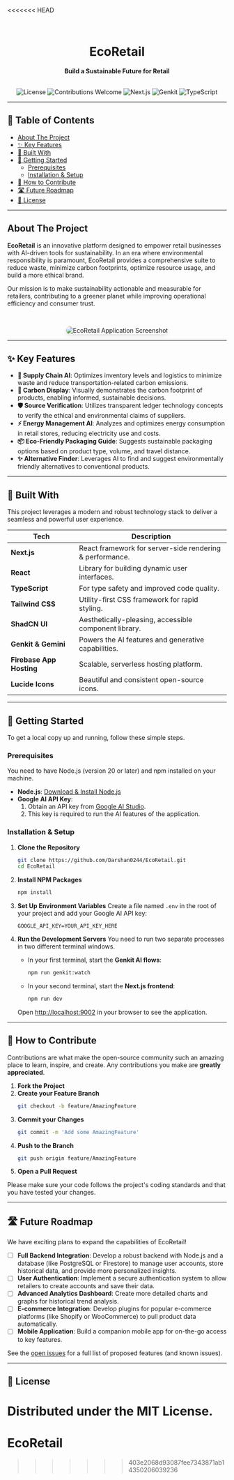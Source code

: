 <<<<<<< HEAD
<div align="center">
  <br />
  <h1 align="center">EcoRetail</h1>
  <p align="center">
    <strong>Build a Sustainable Future for Retail</strong>
  </p>
  <br />
</div>

<div align="center">
  <!-- Badges -->
  <img src="https://img.shields.io/badge/license-MIT-blue.svg" alt="License">
  <img src="https://img.shields.io/badge/contributions-welcome-brightgreen.svg?style=flat" alt="Contributions Welcome">
  <img src="https://img.shields.io/badge/Next.js-15.0-black?logo=next.js" alt="Next.js">
  <img src="https://img.shields.io/badge/Genkit-1.13-blueviolet?logo=google-cloud" alt="Genkit">
  <img src="https://img.shields.io/badge/TypeScript-5.x-blue?logo=typescript" alt="TypeScript">
</div>

---

## 📖 Table of Contents

- [About The Project](#about-the-project)
- [✨ Key Features](#-key-features)
- [🚀 Built With](#-built-with)
- [🏁 Getting Started](#-getting-started)
  - [Prerequisites](#prerequisites)
  - [Installation & Setup](#installation--setup)
- [🤝 How to Contribute](#-how-to-contribute)
- [🛣️ Future Roadmap](#️-future-roadmap)
- [📜 License](#-license)

---

## About The Project

**EcoRetail** is an innovative platform designed to empower retail businesses with AI-driven tools for sustainability. In an era where environmental responsibility is paramount, EcoRetail provides a comprehensive suite to reduce waste, minimize carbon footprints, optimize resource usage, and build a more ethical brand.

Our mission is to make sustainability actionable and measurable for retailers, contributing to a greener planet while improving operational efficiency and consumer trust.

<br>
<p align="center">
  <img src="https://placehold.co/800x450.png" alt="EcoRetail Application Screenshot" data-ai-hint="dashboard application" style="border-radius: 10px; box-shadow: 0 4px 8px rgba(0,0,0,0.1);">
</p>

---

## ✨ Key Features

-   **🚛 Supply Chain AI**: Optimizes inventory levels and logistics to minimize waste and reduce transportation-related carbon emissions.
-   **🌿 Carbon Display**: Visually demonstrates the carbon footprint of products, enabling informed, sustainable decisions.
-   **🛡️ Source Verification**: Utilizes transparent ledger technology concepts to verify the ethical and environmental claims of suppliers.
-   **⚡ Energy Management AI**: Analyzes and optimizes energy consumption in retail stores, reducing electricity use and costs.
-   **📦 Eco-Friendly Packaging Guide**: Suggests sustainable packaging options based on product type, volume, and travel distance.
-   **✨ Alternative Finder**: Leverages AI to find and suggest environmentally friendly alternatives to conventional products.

---

## 🚀 Built With

This project leverages a modern and robust technology stack to deliver a seamless and powerful user experience.

| Tech                  | Description                                            |
| --------------------- | ------------------------------------------------------ |
| **Next.js**           | React framework for server-side rendering & performance. |
| **React**             | Library for building dynamic user interfaces.          |
| **TypeScript**        | For type safety and improved code quality.             |
| **Tailwind CSS**      | Utility-first CSS framework for rapid styling.         |
| **ShadCN UI**         | Aesthetically-pleasing, accessible component library.  |
| **Genkit & Gemini**   | Powers the AI features and generative capabilities.    |
| **Firebase App Hosting** | Scalable, serverless hosting platform.                 |
| **Lucide Icons**      | Beautiful and consistent open-source icons.            |

---

## 🏁 Getting Started

To get a local copy up and running, follow these simple steps.

### Prerequisites

You need to have Node.js (version 20 or later) and npm installed on your machine.

-   **Node.js**: [Download & Install Node.js](https://nodejs.org/en/download/)
-   **Google AI API Key**:
    1.  Obtain an API key from [Google AI Studio](https://aistudio.google.com/app/apikey).
    2.  This key is required to run the AI features of the application.

### Installation & Setup

1.  **Clone the Repository**
    ```sh
    git clone https://github.com/Darshan0244/EcoRetail.git
    cd EcoRetail
    ```
2.  **Install NPM Packages**
    ```sh
    npm install
    ```
3.  **Set Up Environment Variables**
    Create a file named `.env` in the root of your project and add your Google AI API key:
    ```env
    GOOGLE_API_KEY=YOUR_API_KEY_HERE
    ```
4.  **Run the Development Servers**
    You need to run two separate processes in two different terminal windows.

    -   In your first terminal, start the **Genkit AI flows**:
        ```sh
        npm run genkit:watch
        ```
    -   In your second terminal, start the **Next.js frontend**:
        ```sh
        npm run dev
        ```

    Open [http://localhost:9002](http://localhost:9002) in your browser to see the application.

---

## 🤝 How to Contribute

Contributions are what make the open-source community such an amazing place to learn, inspire, and create. Any contributions you make are **greatly appreciated**.

1.  **Fork the Project**
2.  **Create your Feature Branch**
    ```sh
    git checkout -b feature/AmazingFeature
    ```
3.  **Commit your Changes**
    ```sh
    git commit -m 'Add some AmazingFeature'
    ```
4.  **Push to the Branch**
    ```sh
    git push origin feature/AmazingFeature
    ```
5.  **Open a Pull Request**

Please make sure your code follows the project's coding standards and that you have tested your changes.

---

## 🛣️ Future Roadmap

We have exciting plans to expand the capabilities of EcoRetail!

-   [ ] **Full Backend Integration**: Develop a robust backend with Node.js and a database (like PostgreSQL or Firestore) to manage user accounts, store historical data, and provide more personalized insights.
-   [ ] **User Authentication**: Implement a secure authentication system to allow retailers to create accounts and save their data.
-   [ ] **Advanced Analytics Dashboard**: Create more detailed charts and graphs for historical trend analysis.
-   [ ] **E-commerce Integration**: Develop plugins for popular e-commerce platforms (like Shopify or WooCommerce) to pull product data automatically.
-   [ ] **Mobile Application**: Build a companion mobile app for on-the-go access to key features.

See the [open issues](https://github.com/Darshan0244/EcoRetail/issues) for a full list of proposed features (and known issues).

---

## 📜 License

Distributed under the MIT License.
=======
# EcoRetail
>>>>>>> 403e2068d93087fee7343871ab14350206039236

